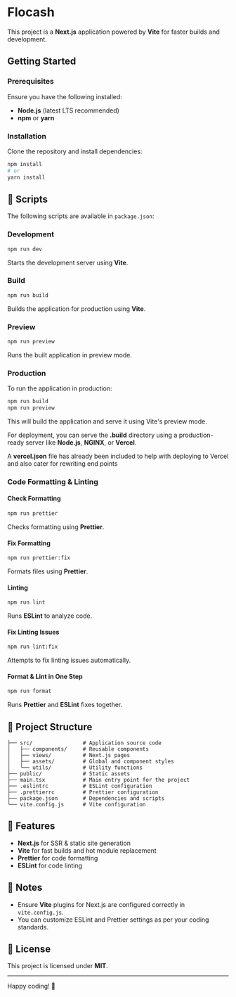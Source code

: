 # Flocash

This project is a **Next.js** application powered by **Vite** for faster builds and development.

## Getting Started

### Prerequisites
Ensure you have the following installed:
- **Node.js** (latest LTS recommended)
- **npm** or **yarn**

### Installation
Clone the repository and install dependencies:

```sh
npm install
# or
yarn install
```

## 📜 Scripts
The following scripts are available in `package.json`:

### Development
```sh
npm run dev
```
Starts the development server using **Vite**.

### Build
```sh
npm run build
```
Builds the application for production using **Vite**.

### Preview
```sh
npm run preview
```
Runs the built application in preview mode.

### Production
To run the application in production:

```sh
npm run build
npm run preview
```
This will build the application and serve it using Vite's preview mode.

For deployment, you can serve the **.build** directory using a production-ready server like **Node.js**, **NGINX**, or **Vercel**.

A **vercel.json** file has already been included to help with deploying to Vercel and also cater for rewriting end points

### Code Formatting & Linting

#### Check Formatting
```sh
npm run prettier
```
Checks formatting using **Prettier**.

#### Fix Formatting
```sh
npm run prettier:fix
```
Formats files using **Prettier**.

#### Linting
```sh
npm run lint
```
Runs **ESLint** to analyze code.

#### Fix Linting Issues
```sh
npm run lint:fix
```
Attempts to fix linting issues automatically.

#### Format & Lint in One Step
```sh
npm run format
```
Runs **Prettier** and **ESLint** fixes together.

## 📂 Project Structure
```
├── src/                # Application source code
│   ├── components/     # Reusable components
│   ├── views/          # Next.js pages
│   ├── assets/         # Global and component styles
│   └── utils/          # Utility functions
├── public/             # Static assets
├── main.tsx            # Main entry point for the project
├── .eslintrc           # ESLint configuration
├── .prettierrc         # Prettier configuration
├── package.json        # Dependencies and scripts
└── vite.config.js      # Vite configuration
```

## 🎯 Features
- **Next.js** for SSR & static site generation
- **Vite** for fast builds and hot module replacement
- **Prettier** for code formatting
- **ESLint** for code linting

## 📌 Notes
- Ensure **Vite** plugins for Next.js are configured correctly in `vite.config.js`.
- You can customize ESLint and Prettier settings as per your coding standards.

## 📜 License
This project is licensed under **MIT**.

---
Happy coding! 🚀

